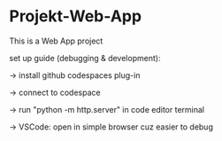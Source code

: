 # Projekt-Web-App

This is a Web App project

set up guide (debugging & development):

-> install github codespaces plug-in

-> connect to codespace

-> run "python -m http.server" in code editor terminal

-> VSCode: open in simple browser cuz easier to debug
